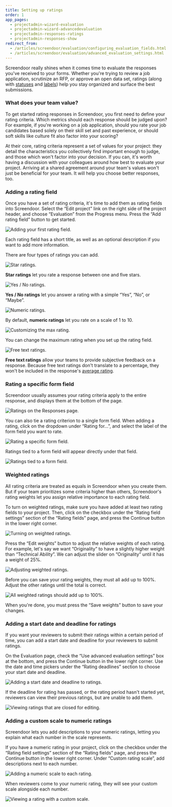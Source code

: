 ```yaml
---
title: Setting up ratings
order: 1
app_pages:
  - projectadmin-wizard-evaluation
  - projectadmin-wizard-advancedevaluation
  - projectadmin-responses-ratings
  - projectadmin-responses-show
redirect_from:
  - /articles/screendoor/evaluation/configuring_evaluation_fields.html
  - /articles/screendoor/evaluation/advanced_evaluation_settings.html
---
```


Screendoor really shines when it comes time to evaluate the responses you've received to your forms. Whether you're trying to review a job application, scrutinize an RFP, or approve an open data set, ratings (along with [statuses](/articles/screendoor/responses/using_statuses.html) and [labels](/articles/screendoor/responses/using_labels.html)) help you stay organized and surface the best submissions.

### What does your team value?

To get started rating responses in Screendoor, you first need to define your rating criteria. Which metrics should each response should be judged upon? For example, if you're working on a job application, should you rate your job candidates based solely on their skill set and past experience, or should soft skills like culture fit also factor into your scoring?

At their core, rating criteria represent a set of values for your project: they detail the characteristics you collectively find important enough to judge, and those which won't factor into your decision. If you can, it's worth having a discussion with your colleagues around how best to evaluate your project. Arriving at a shared agreement around your team's values won't just be beneficial for your team. It will help you choose better responses, too.

### Adding a rating field

Once you have a set of rating criteria, it's time to add them as rating fields into Screendoor. Select the &ldquo;Edit project&rdquo; link on the right side of the project header, and choose &ldquo;Evaluation&rdquo; from the Progress menu. Press the &ldquo;Add rating field&rdquo; button to get started.

![Adding your first rating field.](../images/rating_setup_1.png)

Each rating field has a short title, as well as an optional description if you want to add more information.

There are four types of ratings you can add.

![Star ratings.](../images/rating_setup_star.png)

**Star ratings** let you rate a response between one and five stars.

![Yes / No ratings.](../images/rating_setup_yesno.png)

**Yes / No ratings** let you answer a rating with a simple &ldquo;Yes&rdquo;, &ldquo;No&rdquo;, or &ldquo;Maybe&rdquo;.

![Numeric ratings.](../images/rating_setup_numeric.png)

By default, **numeric ratings** let you rate on a scale of 1 to 10.

![Customizing the max rating.](../images/rating_setup_numeric_adjust.png)

You can change the maximum rating when you set up the rating field.

![Free text ratings.](../images/rating_setup_text.png)

**Free text ratings** allow your teams to provide subjective feedback on a response. Because free text ratings don't translate to a percentage, they won't be included in the response's [average rating](making_data_informed_decisions.html).

### Rating a specific form field

Screendoor usually assumes your rating criteria apply to the entire response, and displays them at the bottom of the page.

![Ratings on the Responses page.](../images/rating_setup_2.png)

You can also tie a rating criterion to a single form field. When adding a rating,  click on the dropdown under &ldquo;Rating for&hellip;&rdquo;, and select the label of the form field you want to rate.

![Rating a specific form field.](../images/rating_setup_3.png)

Ratings tied to a form field will appear directly under that field.

![Ratings tied to a form field.](../images/rating_setup_4.png)

### Weighted ratings

All rating criteria are treated as equals in Screendoor when you create them. But if your team prioritizes some criteria higher than others, Screendoor's rating weights let you assign relative importance to each rating field.

To turn on weighted ratings, make sure you have added at least two rating fields to your project. Then, click on the checkbox under the &ldquo;Rating field settings&rdquo; section of the &ldquo;Rating fields&rdquo; page, and press the Continue button in the lower right corner.

![Turning on weighted ratings.](../images/rating_setup_5.png)

Press the &ldquo;Edit weights&rdquo; button to adjust the relative weights of each rating. For example, let's say we want &ldquo;Originality&rdquo; to have a slightly higher weight than &ldquo;Technical Ability&rdquo;. We can adjust the slider on &ldquo;Originality&rdquo; until it has a weight of 25%.

![Adjusting weighted ratings.](../images/rating_setup_6.png)

Before you can save your rating weights, they must all add up to 100%. Adjust the other ratings until the total is correct.

![All weighted ratings should add up to 100%.](../images/rating_setup_7.png)

When you're done, you must press the &ldquo;Save weights&rdquo; button to save your changes.

### Adding a start date and deadline for ratings

If you want your reviewers to submit their ratings within a certain period of time, you can add a start date and deadline for your reviewers to submit ratings.

On the Evaluation page, check the &ldquo;Use advanced evaluation settings&rdquo; box at the bottom, and press the Continue button in the lower right corner. Use the date and time pickers under the &ldquo;Rating deadlines&rdquo; section to choose your start date and deadline.

![Adding a start date and deadline to ratings.](../images/rating_setup_8.png)

If the deadline for rating has passed, or the rating period hasn't started yet, reviewers can view their previous ratings, but are unable to add them.

![Viewing ratings that are closed for editing.](../images/rating_setup_9.png)

### Adding a custom scale to numeric ratings

Screendoor lets you add descriptions to your numeric ratings, letting you explain what each number in the scale represents.

If you have a numeric rating in your project, click on the checkbox under the &ldquo;Rating field settings&rdquo; section of the &ldquo;Rating fields&rdquo; page, and press the Continue button in the lower right corner. Under &ldquo;Custom rating scale&rdquo;, add descriptions next to each number.

![Adding a numeric scale to each rating.](../images/rating_setup_10.png)

When reviewers come to your numeric rating, they will see your custom scale alongside each number.

![Viewing a rating with a custom scale.](../images/rating_setup_11.png)

